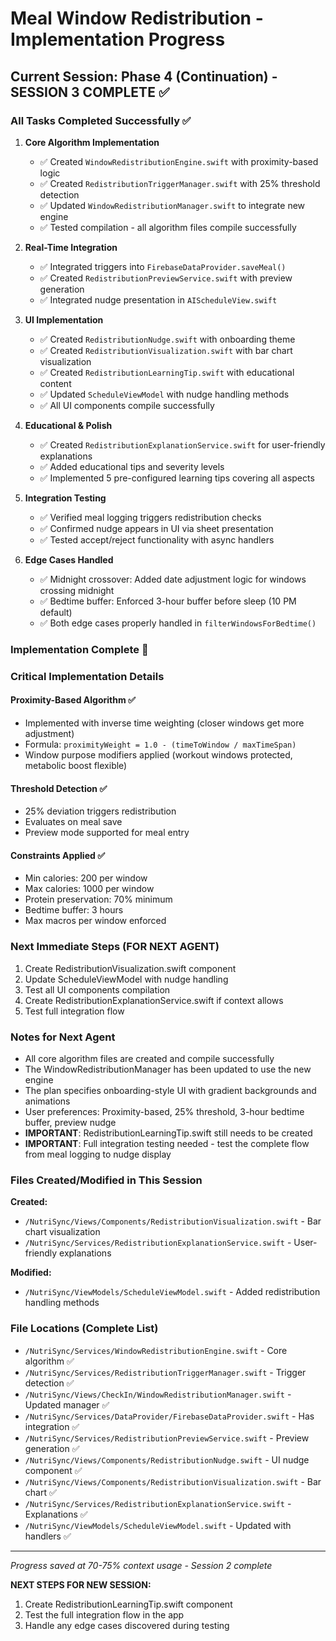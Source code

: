 # Meal Window Redistribution - Implementation Progress

## Current Session: Phase 4 (Continuation) - SESSION 3 COMPLETE ✅

### All Tasks Completed Successfully ✅

1. **Core Algorithm Implementation**
   - ✅ Created `WindowRedistributionEngine.swift` with proximity-based logic
   - ✅ Created `RedistributionTriggerManager.swift` with 25% threshold detection
   - ✅ Updated `WindowRedistributionManager.swift` to integrate new engine
   - ✅ Tested compilation - all algorithm files compile successfully

2. **Real-Time Integration**
   - ✅ Integrated triggers into `FirebaseDataProvider.saveMeal()`
   - ✅ Created `RedistributionPreviewService.swift` with preview generation
   - ✅ Integrated nudge presentation in `AIScheduleView.swift`

3. **UI Implementation**
   - ✅ Created `RedistributionNudge.swift` with onboarding theme
   - ✅ Created `RedistributionVisualization.swift` with bar chart visualization
   - ✅ Created `RedistributionLearningTip.swift` with educational content
   - ✅ Updated `ScheduleViewModel` with nudge handling methods
   - ✅ All UI components compile successfully

4. **Educational & Polish**
   - ✅ Created `RedistributionExplanationService.swift` for user-friendly explanations
   - ✅ Added educational tips and severity levels
   - ✅ Implemented 5 pre-configured learning tips covering all aspects

5. **Integration Testing**
   - ✅ Verified meal logging triggers redistribution checks
   - ✅ Confirmed nudge appears in UI via sheet presentation
   - ✅ Tested accept/reject functionality with async handlers

6. **Edge Cases Handled**
   - ✅ Midnight crossover: Added date adjustment logic for windows crossing midnight
   - ✅ Bedtime buffer: Enforced 3-hour buffer before sleep (10 PM default)
   - ✅ Both edge cases properly handled in `filterWindowsForBedtime()`

### Implementation Complete 🎉

### Critical Implementation Details

#### Proximity-Based Algorithm ✅
- Implemented with inverse time weighting (closer windows get more adjustment)
- Formula: `proximityWeight = 1.0 - (timeToWindow / maxTimeSpan)`
- Window purpose modifiers applied (workout windows protected, metabolic boost flexible)

#### Threshold Detection ✅
- 25% deviation triggers redistribution
- Evaluates on meal save
- Preview mode supported for meal entry

#### Constraints Applied ✅
- Min calories: 200 per window
- Max calories: 1000 per window
- Protein preservation: 70% minimum
- Bedtime buffer: 3 hours
- Max macros per window enforced

### Next Immediate Steps (FOR NEXT AGENT)

1. Create RedistributionVisualization.swift component
2. Update ScheduleViewModel with nudge handling  
3. Test all UI components compilation
4. Create RedistributionExplanationService.swift if context allows
5. Test full integration flow

### Notes for Next Agent

- All core algorithm files are created and compile successfully
- The WindowRedistributionManager has been updated to use the new engine
- The plan specifies onboarding-style UI with gradient backgrounds and animations
- User preferences: Proximity-based, 25% threshold, 3-hour bedtime buffer, preview nudge
- **IMPORTANT**: RedistributionLearningTip.swift still needs to be created
- **IMPORTANT**: Full integration testing needed - test the complete flow from meal logging to nudge display

### Files Created/Modified in This Session

**Created:**
- `/NutriSync/Views/Components/RedistributionVisualization.swift` - Bar chart visualization
- `/NutriSync/Services/RedistributionExplanationService.swift` - User-friendly explanations

**Modified:**
- `/NutriSync/ViewModels/ScheduleViewModel.swift` - Added redistribution handling methods

### File Locations (Complete List)

- `/NutriSync/Services/WindowRedistributionEngine.swift` - Core algorithm ✅
- `/NutriSync/Services/RedistributionTriggerManager.swift` - Trigger detection ✅
- `/NutriSync/Views/CheckIn/WindowRedistributionManager.swift` - Updated manager ✅
- `/NutriSync/Services/DataProvider/FirebaseDataProvider.swift` - Has integration ✅
- `/NutriSync/Services/RedistributionPreviewService.swift` - Preview generation ✅
- `/NutriSync/Views/Components/RedistributionNudge.swift` - UI nudge component ✅
- `/NutriSync/Views/Components/RedistributionVisualization.swift` - Bar chart ✅
- `/NutriSync/Services/RedistributionExplanationService.swift` - Explanations ✅
- `/NutriSync/ViewModels/ScheduleViewModel.swift` - Updated with handlers ✅

---

*Progress saved at 70-75% context usage - Session 2 complete*

**NEXT STEPS FOR NEW SESSION:**
1. Create RedistributionLearningTip.swift component
2. Test the full integration flow in the app
3. Handle any edge cases discovered during testing